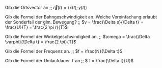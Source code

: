 Gib die Ortsvector an ;; $\vec r(t) = (x(t); y(t))$

Gib die Formel der Bahngeschwindigkeit an. Welche Vereinfachung erlaubt der Sonderfall der glm. Bewegung? ;; $v = \frac{\Delta s}{\Delta t} = \frac{U}{T} = \frac{2 \pi r}{T}$
<!--SR:!2024-10-01,4,270-->

Gib die Formel der Winkelgeschwindigkeit an. ;; $\omega = \frac{\Delta \varphi}{\Delta t} = \frac{2 \pi}{T}$

Gib die Formel der Frequenz an. ;; $f = \frac{N}{\Delta t}$

Gib die Formel der Umlaufdauer $T$ an ;; $T = \frac{\Delta t}{U}$

